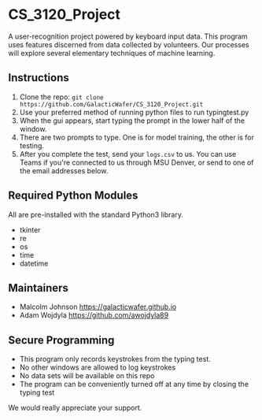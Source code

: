 # CS_3120_Project

A user-recognition project powered by keyboard input data. This program uses features discerned from data collected by volunteers. Our processes will explore several elementary techniques of machine learning.
                

## Instructions
1. Clone the repo: `git clone https://github.com/GalacticWafer/CS_3120_Project.git`
2. Use your preferred method of running python files to run typingtest.py
3. When the gui appears, start typing the prompt in the lower half of the window.
4. There are two prompts to type. One is for model training, the other is for testing.
5. After you complete the test, send your `logs.csv` to us. You can use Teams if you're connected to us through MSU Denver, or send to one of the email addresses below.

## Required Python Modules
All are pre-installed with the standard Python3 library.
- tkinter
- re
- os
- time
- datetime


## Maintainers
- Malcolm Johnson https://galacticwafer.github.io
- Adam Wojdyla https://github.com/awojdyla89


## Secure Programming
- This program only records keystrokes from the typing test. 
- No other windows are allowed to log keystrokes
- No data sets will be available on this repo
- The program can be conveniently turned off at any time by closing the typing test

We would really appreciate your support.

